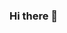 ### Hi there 👋

<!--
**hollyjolly24/hollyjolly24** is a ✨ _special_ ✨ repository because its `README.md` (this file) appears on your GitHub profile.

Using Udemy, here is the code from the start of the course
I annotated the code to describe why I did what I did based off of the instructors comments throughout the creation
While this code works, it is meant to be a referral guide when I start my own projects in dart
